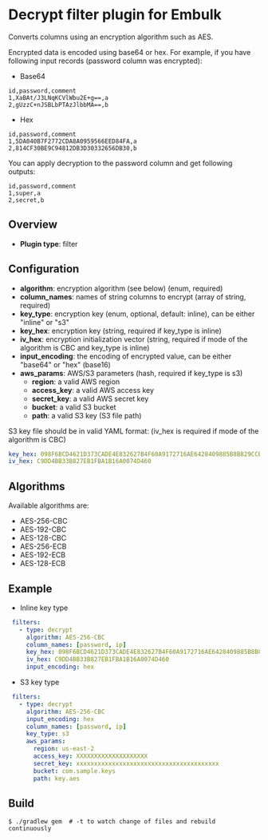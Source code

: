 # Decrypt filter plugin for Embulk

Converts columns using an encryption algorithm such as AES.

Encrypted data is encoded using base64 or hex. For example, if you have following input records (password column was encrypted):

* Base64
```csv
id,password,comment
1,XaBAt/J3LNqKCVlWbu2E+g==,a
2,gUzzC+nJSBLbPTAzJlbbMA==,b
```
* Hex
```csv
id,password,comment
1,5DA040B7F2772CDA8A0959566EED84FA,a
2,814CF30BE9C94812DB3D30332656DB30,b
``` 
    
You can apply decryption to the password column and get following outputs:
```csv
id,password,comment
1,super,a
2,secret,b
``` 

## Overview

* **Plugin type**: filter

## Configuration

- **algorithm**: encryption algorithm (see below) (enum, required)
- **column_names**: names of string columns to encrypt (array of string, required)
- **key_type**: encryption key (enum, optional, default: inline), can be either "inline" or "s3"
- **key_hex**: encryption key (string, required if key_type is inline)
- **iv_hex**: encryption initialization vector (string, required if mode of the algorithm is CBC and key_type is inline)
- **input_encoding**: the encoding of encrypted value, can be either "base64" or "hex" (base16)
- **aws_params**: AWS/S3 parameters (hash, required if key_type is s3)
    - **region**: a valid AWS region
    - **access_key**: a valid AWS access key
    - **secret_key**: a valid AWS secret key
    - **bucket**: a valid S3 bucket
    - **path**: a valid S3 key (S3 file path)
    
S3 key file should be in valid YAML format: (iv_hex is required if mode of the algorithm is CBC)

```yaml
key_hex: 098F6BCD4621D373CADE4E832627B4F60A9172716AE6428409885B8B829CCB05
iv_hex: C9DD4BB33B827EB1FBA1B16A0074D460
```

## Algorithms

Available algorithms are:

* AES-256-CBC
* AES-192-CBC
* AES-128-CBC
* AES-256-ECB
* AES-192-ECB
* AES-128-ECB

## Example

* Inline key type

```yaml
 filters:
   - type: decrypt
     algorithm: AES-256-CBC
     column_names: [password, ip]
     key_hex: 098F6BCD4621D373CADE4E832627B4F60A9172716AE6428409885B8B829CCB05
     iv_hex: C9DD4BB33B827EB1FBA1B16A0074D460
     input_encoding: hex
 ```
* S3 key type

```yaml
 filters:
   - type: decrypt
     algorithm: AES-256-CBC
     input_encoding: hex
     column_names: [password, ip]
     key_type: s3
     aws_params:
       region: us-east-2
       access_key: XXXXXXXXXXXXXXXXXXXX
       secret_key: xxxxxxxxxxxxxxxxxxxxxxxxxxxxxxxxxxxxxxxx
       bucket: com.sample.keys
       path: key.aes
```

## Build

```
$ ./gradlew gem  # -t to watch change of files and rebuild continuously
```
